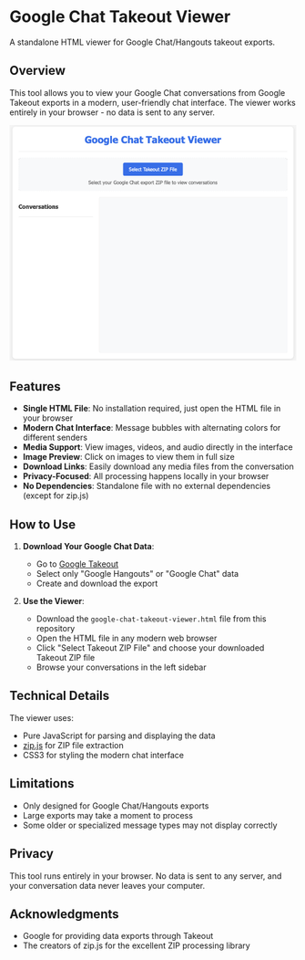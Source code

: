 # Google Chat Takeout Viewer

A standalone HTML viewer for Google Chat/Hangouts takeout exports.

## Overview

This tool allows you to view your Google Chat conversations from Google Takeout exports in a modern, user-friendly chat interface. The viewer works entirely in your browser - no data is sent to any server.

![Screenshot of the Google Chat Takeout Viewer](screenshot.png)

## Features

- **Single HTML File**: No installation required, just open the HTML file in your browser
- **Modern Chat Interface**: Message bubbles with alternating colors for different senders
- **Media Support**: View images, videos, and audio directly in the interface
- **Image Preview**: Click on images to view them in full size
- **Download Links**: Easily download any media files from the conversation
- **Privacy-Focused**: All processing happens locally in your browser
- **No Dependencies**: Standalone file with no external dependencies (except for zip.js)

## How to Use

1. **Download Your Google Chat Data**:
   - Go to [Google Takeout](https://takeout.google.com/)
   - Select only "Google Hangouts" or "Google Chat" data
   - Create and download the export

2. **Use the Viewer**:
   - Download the `google-chat-takeout-viewer.html` file from this repository
   - Open the HTML file in any modern web browser
   - Click "Select Takeout ZIP File" and choose your downloaded Takeout ZIP file
   - Browse your conversations in the left sidebar

## Technical Details

The viewer uses:
- Pure JavaScript for parsing and displaying the data
- [zip.js](https://gildas-lormeau.github.io/zip.js/) for ZIP file extraction
- CSS3 for styling the modern chat interface

## Limitations

- Only designed for Google Chat/Hangouts exports
- Large exports may take a moment to process
- Some older or specialized message types may not display correctly

## Privacy

This tool runs entirely in your browser. No data is sent to any server, and your conversation data never leaves your computer.

## Acknowledgments

- Google for providing data exports through Takeout
- The creators of zip.js for the excellent ZIP processing library
